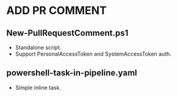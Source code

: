 # ADD PR COMMENT

## New-PullRequestComment.ps1

- Standalone script.
- Support PersonalAccessToken and SystemAccessToken auth.

## powershell-task-in-pipeline.yaml

- Simple inline task. 
